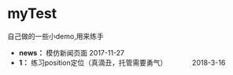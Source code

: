 # myTest

自己做的一些小demo,用来练手

- **news：** 模仿新闻页面                                                                 2017-11-27
- **1：** 练习position定位（真滴丑，托管需要勇气）                                          2018-3-16                                                                        
